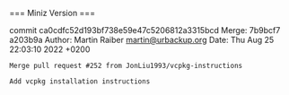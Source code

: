 === Miniz Version ===

commit ca0cdfc52d193bf738e59e47c5206812a3315bcd 
Merge: 7b9bcf7 a203b9a
Author: Martin Raiber <martin@urbackup.org>
Date:   Thu Aug 25 22:03:10 2022 +0200

    Merge pull request #252 from JonLiu1993/vcpkg-instructions

    Add vcpkg installation instructions

